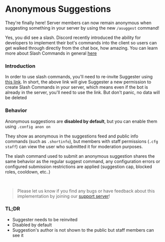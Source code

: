 # Anonymous Suggestions
They're finally here! Server members can now remain anonymous when suggesting something in your server by using the new `/asuggest` command! 

Yes, you did see a slash. Discord recently introduced the ability for developers to implement their bot's commands into the client so users can get walked through directly from the chat box, how amazing. You can learn more about Slash Commands in general [here](https://support.discord.com/hc/en-us/articles/1500000368501)

### Introduction
In order to use slash commands, you'll need to re-invite Suggester using [this link](https://discord.com/api/oauth2/authorize?client_id=618458376224899073&permissions=805694544&scope=bot%20applications.commands). 
In short, the above link will give Suggester a new permission to create Slash Commands in your server, which means even if the bot is already in the server, you'll need to use the link. But don't panic, no data will be deleted
 
### Behavior
Anonymous suggestions are **disabled by default**, but you can enable them using `.config anon on`

They show as anonymous in the suggestions feed and public info commands (such as `.shortinfo`), but members with staff permissions (`.cfg staff`) can view the user who submitted it for moderation purposes. 

The slash command used to submit an anonymous suggestion shares the same behavior as the regular suggest command, any configuration errors or configured submission restrictions are applied (suggestion cap, blocked roles, cooldown, etc..)

 
> Please let us know if you find any bugs or have feedback about this implementation by joining our [support server](https://discord.gg/G5pEdUp)!

### TL;DR
- Suggester needs to be reinvited
- Disabled by default 
- Suggestion's author is not shown to the public but staff members can see it
